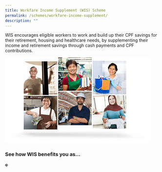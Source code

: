 ```yaml
---
title: Workfare Income Supplement (WIS) Scheme
permalink: /schemes/workfare-income-supplement/
description: ""
---
```

WIS encourages eligible workers to work and build up their CPF savings for their retirement, housing and healthcare needs, by supplementing their income and retirement savings through cash payments and CPF contributions.

![](/images/WIS1.png)

### See how WIS benefits you as...
<p><a href="/wis-scheme/permalink">
<img src="/images/Schemes1.png" alt="An Employee" width="10" height="10">
</a></p>